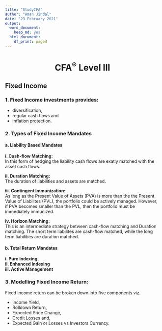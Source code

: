 ```yaml
---
title: "StudyCFA"
author: "Aman Jindal"
date: "23 February 2021"
output:
  word_document:
    keep_md: yes
  html_document:
    df_print: paged
---
```


<h1><center> CFA<sup>&reg;</sup> Level III </center></h1>

## Fixed Income

### 1. Fixed Income investments provides:
- diversification,
- regular cash flows and 
- inflation protection.

### 2. Types of Fixed Income Mandates

#### a. Liability Based Mandates

  **i. Cash-flow Matching:**<br>
    In this form of hedging the liability cash flows are exatly matched with the asset cash flows.<br>
    
    
  **ii. Duration Matching:**<br> 
    The duration of liabilities and assets are matched.<br>
    
    
  **iii. Contingent Immunization:**<br>
    As long as the Present Value of Assets (PVA) is more than the the Present Value of Liabilites (PVL), the portfolio could         be actively managed. However, if PVA becomes smaller than the PVL, then the portfolio must be immediately immunized.<br>
    
    
  **iv. Horizon Matching:**<br>
    This is an intermediate strategy between cash-flow matching and Duration matching. The short term liabilites are                 cash-flow matched, while the long term liabilities are duration matched.<br>
    

#### b. Total Return Mandates

  **i. Pure Indexing**<br>
  **ii. Enhanced Indexing**<br>
  **iii. Active Management**<br>
    
### 3. Modelling Fixed Income Return:

Fixed Income return can be broken down into five components viz. <br> 
- Income Yield, 
- Rolldown Return, 
- Expected Price Change, 
- Credit Losses and, 
- Expected Gain or Losses vs Investors Currency.



